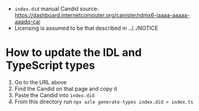 - `index.did` manual Candid source: https://dashboard.internetcomputer.org/canister/rdmx6-jaaaa-aaaaa-aaadq-cai
- Licensing is assumed to be that described in ../../NOTICE

# How to update the IDL and TypeScript types

1. Go to the URL above
2. Find the Candid on that page and copy it
3. Paste the Candid into `index.did`
4. From this directory run `npx azle generate-types index.did > index.ts`
